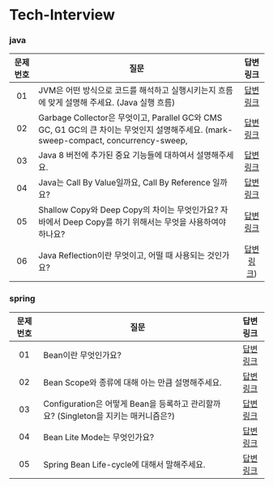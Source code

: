# Tech-Interview

### java
|문제 번호|질문|답변 링크|
|:-------:|--------------------|:-------:|
|01|JVM은 어떤 방식으로 코드를 해석하고 실행시키는지 흐름에 맞게 설명해 주세요. (Java 실행 흐름)|[답변링크](https://github.com/isoomni/Tech-Interview/blob/main/eun/week1_java.md)|
|02|Garbage Collector은 무엇이고, Parallel GC와 CMS GC, G1 GC의 큰 차이는 무엇인지 설명해주세요. (mark-sweep-compact, concurrency-sweep, |[답변링크](https://github.com/isoomni/Tech-Interview/blob/main/eun/week2_java.md)|
|03|Java 8 버전에 추가된 중요 기능들에 대하여서 설명해주세요.|[답변링크](https://github.com/isoomni/Tech-Interview/blob/main/eun/week4_java2.md)|
|04|Java는 Call By Value일까요, Call By Reference 일까요?|[답변링크](https://github.com/isoomni/Tech-Interview/blob/main/eun/week4_java.md)|
|05|Shallow Copy와 Deep Copy의 차이는 무엇인가요? 자바에서 Deep Copy를 하기 위해서는 무엇을 사용하여야 하나요?|[답변링크](https://github.com/isoomni/Tech-Interview/blob/main/eun/week5_java.md)|
|06|Java Reflection이란 무엇이고, 어떨 때 사용되는 것인가요?|[답변링크](https://github.com/isoomni/Tech-Interview/blob/main/eun/week6_java.md))

### spring
|문제 번호|질문|답변 링크|
|:-------:|--------------------|:-------:|
|01|Bean이란 무엇인가요?|[답변링크](https://github.com/isoomni/Tech-Interview/blob/main/eun/week1_spring.md)|
|02|Bean Scope와 종류에 대해 아는 만큼 설명해주세요.|[답변링크](https://github.com/isoomni/Tech-Interview/blob/main/eun/week2_spring.md)|
|03|Configuration은 어떻게 Bean을 등록하고 관리할까요? (Singleton을 지키는 매커니즘은?)|[답변링크](https://github.com/isoomni/Tech-Interview/blob/main/eun/week4_spring.md)|
|04|Bean Lite Mode는 무엇인가요?|[답변링크](https://github.com/isoomni/Tech-Interview/blob/main/eun/week4_spring.md)|
|05|Spring Bean Life-cycle에 대해서 말해주세요.|[답변링크](https://github.com/isoomni/Tech-Interview/blob/main/eun/week5_spring.md)|
